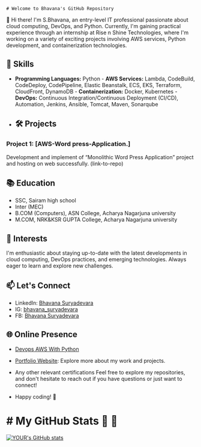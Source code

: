 
	# Welcome to Bhavana's GitHub Repository  
👋 Hi there! I'm S.Bhavana, an entry-level IT professional passionate about cloud computing, DevOps, and Python. Currently, I'm gaining practical experience through an internship at Rise n Shine Technologies, where I'm working on a variety of exciting projects involving AWS services, Python development, and containerization technologies. 

## 🔧 Skills  
- **Programming Languages:** Python - **AWS Services:** Lambda, CodeBuild, CodeDeploy, CodePipeline, Elastic Beanstalk, ECS, EKS, Terraform, CloudFront, DynamoDB - **Containerization:** Docker, Kubernetes - **DevOps:** Continuous Integration/Continuous Deployment (CI/CD), Automation, Jenkins, Ansible, Tomcat, Maven, Sonarqube
- ## 🛠️ Projects
   
### Project 1: [AWS-Word press-Application.]
Development and implement of “Monolithic Word Press Application” project and hosting on web successfully. (link-to-repo)

## 📚 Education
-	SSC, Sairam high school
-	Inter (MEC)
-	B.COM (Computers), ASN College, Acharya Nagarjuna university 
-	M.COM, NRK&KSR GUPTA College, Acharya Nagarjuna university
## 🌱 Interests 
I'm enthusiastic about staying up-to-date with the latest developments in cloud computing, DevOps practices, and emerging technologies. Always eager to learn and explore new challenges. 
## 📫 Let's Connect  
- LinkedIn: [Bhavana Suryadevara](https://www.linkedin.com/in/bhavana-suryadevara)
- IG: [bhavana_suryadevara](https://www.instagram.com/bhavana_suryadevara/)
- FB: [Bhavana Suryadevara](https://www.facebook.com/profile.php?id=61554486005343)
 ## 🌐 Online Presence  
 - [Devops AWS With Python ](https://devopsbhavana.blogspot.com/)
 - [Portfolio Website](link-to-portfolio): Explore more about my work and projects.

- Any other relevant certifications  Feel free to explore my repositories, and don't hesitate to reach out if you have questions or just want to connect!
-  Happy coding! 🚀
  # # My GitHub Stats :rocket: :rocket:
[![YOUR's GitHub stats](https://github-readme-stats.vercel.app/api?username=venkat09docs&theme=vue-dark&show_icons=true)](https://github.com/anuraghazra/github-readme-stats)





